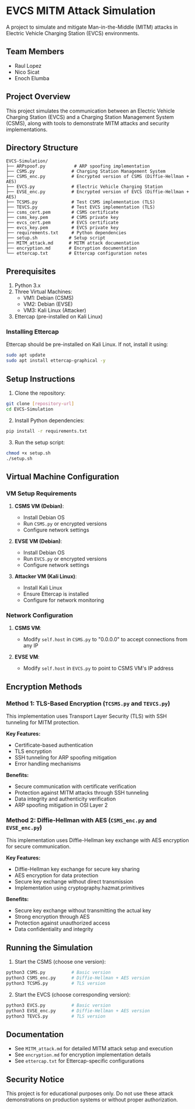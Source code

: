 # EVCS MITM Attack Simulation

A project to simulate and mitigate Man-in-the-Middle (MITM) attacks in Electric Vehicle Charging Station (EVCS) environments.

## Team Members
- Raul Lopez
- Nico Sicat
- Enoch Elumba

## Project Overview
This project simulates the communication between an Electric Vehicle Charging Station (EVCS) and a Charging Station Management System (CSMS), along with tools to demonstrate MITM attacks and security implementations.

## Directory Structure
```
EVCS-Simulation/
├── ARPspoof.py           # ARP spoofing implementation
├── CSMS.py              # Charging Station Management System
├── CSMS_enc.py          # Encrypted version of CSMS (Diffie-Hellman + AES)
├── EVCS.py              # Electric Vehicle Charging Station
├── EVSE_enc.py          # Encrypted version of EVCS (Diffie-Hellman + AES)
├── TCSMS.py             # Test CSMS implementation (TLS)
├── TEVCS.py             # Test EVCS implementation (TLS)
├── csms_cert.pem        # CSMS certificate
├── csms_key.pem         # CSMS private key
├── evcs_cert.pem        # EVCS certificate
├── evcs_key.pem         # EVCS private key
├── requirements.txt     # Python dependencies
├── setup.sh            # Setup script
├── MITM_attack.md      # MITM attack documentation
├── encryption.md       # Encryption documentation
└── ettercap.txt        # Ettercap configuration notes
```

## Prerequisites

1. Python 3.x
2. Three Virtual Machines:
   - VM1: Debian (CSMS)
   - VM2: Debian (EVSE)
   - VM3: Kali Linux (Attacker)
3. Ettercap (pre-installed on Kali Linux)

### Installing Ettercap
Ettercap should be pre-installed on Kali Linux. If not, install it using:
```bash
sudo apt update
sudo apt install ettercap-graphical -y
```

## Setup Instructions

1. Clone the repository:
```bash
git clone [repository-url]
cd EVCS-Simulation
```

2. Install Python dependencies:
```bash
pip install -r requirements.txt
```

3. Run the setup script:
```bash
chmod +x setup.sh
./setup.sh
```

## Virtual Machine Configuration

### VM Setup Requirements
1. **CSMS VM (Debian)**:
   - Install Debian OS
   - Run `CSMS.py` or encrypted versions
   - Configure network settings

2. **EVSE VM (Debian)**:
   - Install Debian OS
   - Run `EVCS.py` or encrypted versions
   - Configure network settings

3. **Attacker VM (Kali Linux)**:
   - Install Kali Linux
   - Ensure Ettercap is installed
   - Configure for network monitoring

### Network Configuration
1. **CSMS VM**:
   - Modify `self.host` in `CSMS.py` to "0.0.0.0" to accept connections from any IP

2. **EVSE VM**:
   - Modify `self.host` in `EVCS.py` to point to CSMS VM's IP address

## Encryption Methods

### Method 1: TLS-Based Encryption (`TCSMS.py` and `TEVCS.py`)
This implementation uses Transport Layer Security (TLS) with SSH tunneling for MITM protection.

**Key Features:**
- Certificate-based authentication
- TLS encryption
- SSH tunneling for ARP spoofing mitigation
- Error handling mechanisms

**Benefits:**
- Secure communication with certificate verification
- Protection against MITM attacks through SSH tunneling
- Data integrity and authenticity verification
- ARP spoofing mitigation in OSI Layer 2

### Method 2: Diffie-Hellman with AES (`CSMS_enc.py` and `EVSE_enc.py`)
This implementation uses Diffie-Hellman key exchange with AES encryption for secure communication.

**Key Features:**
- Diffie-Hellman key exchange for secure key sharing
- AES encryption for data protection
- Secure key exchange without direct transmission
- Implementation using cryptography.hazmat.primitives

**Benefits:**
- Secure key exchange without transmitting the actual key
- Strong encryption through AES
- Protection against unauthorized access
- Data confidentiality and integrity

## Running the Simulation

1. Start the CSMS (choose one version):
```bash
python3 CSMS.py          # Basic version
python3 CSMS_enc.py      # Diffie-Hellman + AES version
python3 TCSMS.py         # TLS version
```

2. Start the EVCS (choose corresponding version):
```bash
python3 EVCS.py          # Basic version
python3 EVSE_enc.py      # Diffie-Hellman + AES version
python3 TEVCS.py         # TLS version
```

## Documentation

- See `MITM_attack.md` for detailed MITM attack setup and execution
- See `encryption.md` for encryption implementation details
- See `ettercap.txt` for Ettercap-specific configurations

## Security Notice

This project is for educational purposes only. Do not use these attack demonstrations on production systems or without proper authorization.
